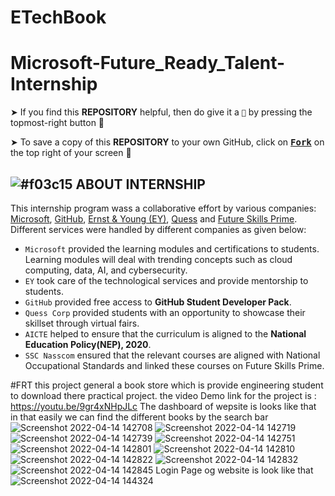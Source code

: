 # ETechBook
# Microsoft-Future_Ready_Talent-Internship

➤ If you find this **REPOSITORY** helpful, then do give it a `🌟` by pressing the topmost-right button 🤗

➤ To save a copy of this **REPOSITORY** to your own GitHub, click on <a href="https://github.com/rramantiwari/TechBook/blob/main/README.md"><kbd><b>Fork</b></kbd></a> on the top right of your screen 🤗

## ![#f03c15](https://via.placeholder.com/15/f03c15/000000?text=+) ABOUT INTERNSHIP
This internship program wass a collaborative effort by various companies: [Microsoft](https://github.com/microsoft), [GitHub](https://github.com/), [Ernst & Young (EY)](https://github.com/rramantiwari/TechBook), [Quess](https://www.quesscorp.com/) and [Future Skills Prime](https://futureskillsprime.in/). Different services were handled by different companies as given below:

- `Microsoft` provided the learning modules and certifications to students. Learning modules will deal with trending concepts such as cloud computing, data, AI, and cybersecurity.
- `EY` took care of the technological services and provide mentorship to students.
- `GitHub` provided free access to **GitHub Student Developer Pack**.
- `Quess Corp` provided students with an opportunity to showcase their skillset through virtual fairs.
- `AICTE` helped to ensure that the curriculum is aligned to the **National Education Policy(NEP), 2020**.
- `SSC Nasscom` ensured that the relevant courses are aligned with National Occupational Standards and linked these courses on Future Skills Prime. 

#FRT 
this project general a book store which is provide engineering student to download there practical project.
the video Demo link for the project is :
https://youtu.be/9gr4xNHpJLc
The dashboard of wepsite is looks like that in that  easily we can find the different books by the search bar 
![Screenshot 2022-04-14 142708](https://user-images.githubusercontent.com/84346745/163363361-bd68b379-0f7f-4200-8e78-3df9fae14f59.png)
![Screenshot 2022-04-14 142719](https://user-images.githubusercontent.com/84346745/163364217-d33bac59-f73b-445c-aceb-91b896e4554a.png)
![Screenshot 2022-04-14 142739](https://user-images.githubusercontent.com/84346745/163364251-e3a55ea5-b33e-44d7-8360-83fc3a02ce95.png)
![Screenshot 2022-04-14 142751](https://user-images.githubusercontent.com/84346745/163364265-9e01af62-276f-4e53-8775-551077c82b3a.png)
![Screenshot 2022-04-14 142801](https://user-images.githubusercontent.com/84346745/163364286-d8bd41d9-b6fa-4614-a8b1-865cc4ddaf1a.png)
![Screenshot 2022-04-14 142810](https://user-images.githubusercontent.com/84346745/163364297-d35967f7-0dca-4bfa-87c5-0129000a4784.png)
![Screenshot 2022-04-14 142822](https://user-images.githubusercontent.com/84346745/163364367-e72a9412-6ea2-4eef-b64e-64c2a1ecbab8.png)
![Screenshot 2022-04-14 142832](https://user-images.githubusercontent.com/84346745/163364397-e9d16260-8853-40d2-b007-35b41fdc0ec1.png)
![Screenshot 2022-04-14 142845](https://user-images.githubusercontent.com/84346745/163364418-01a0a66c-c4c1-4b98-a304-8e0df4ba0e30.png)
Login Page og website is look like that
![Screenshot 2022-04-14 144324](https://user-images.githubusercontent.com/84346745/163364553-b3012fc2-b966-4633-8fd7-75ed1c54dc94.png)



